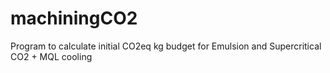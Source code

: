 # machiningCO2
Program to calculate initial CO2eq kg budget for Emulsion and Supercritical CO2 + MQL cooling
